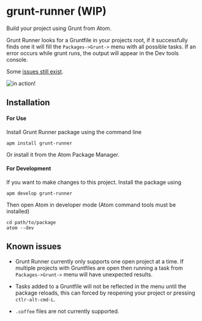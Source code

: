 grunt-runner (WIP)
================

Build your project using Grunt from Atom.

Grunt Runner looks for a Gruntfile in your projects root, if it successfully
finds one it will fill the `Packages->Grunt->` menu with all possible tasks.
If an error occurs while grunt runs, the output will appear in the Dev tools
console.

Some [issues still exist](#known-issues).

![in action!](http://i.imgur.com/QuDJmU0.png)

## Installation

#### For Use
Install Grunt Runner package using the command line

    apm install grunt-runner

Or install it from the Atom Package Manager.

#### For Development
If you want to make changes to this project. Install the package using

    apm develop grunt-runner

Then open Atom in developer mode (Atom command tools must be installed)

    cd path/to/package
    atom --dev

## Known issues

 * Grunt Runner currently only supports one open project at a time. If
 multiple projects with Gruntfiles are open then running a task from
 `Packages->Grunt->` menu will have unexpected results.

 * Tasks added to a Gruntfile will not be reflected in the menu until
 the package reloads, this can forced by reopening your project or
 pressing `ctlr-alt-cmd-L`.

 * `.coffee` files are not currently supported.

